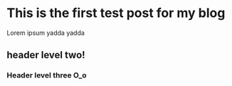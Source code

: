 # This is the first test post for my blog

Lorem ipsum yadda yadda

## header level two!

### Header level three O_o
